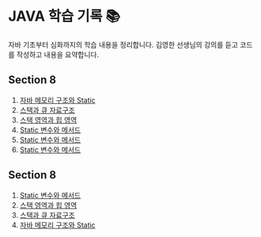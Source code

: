 # JAVA 학습 기록 📚

자바 기초부터 심화까지의 학습 내용을 정리합니다.
김영한 선생님의 강의를 듣고 코드를 작성하고 내용을 요약합니다.

## Section 8
1. [자바 메모리 구조와 Static](src/Section8/8-1.md)
2. [스택과 큐 자료구조](src/Section8/8-2.md)
3. [스택 영역과 힙 영역](src/Section8/8-3.md)
4. [Static 변수와 메서드](src/Section8/8-6.md)
5. [Static 변수와 메서드](src/Section8/8-5.md)
6. [Static 변수와 메서드](src/Section8/8-4.md)

## Section 8
1. [Static 변수와 메서드](src/Section8/8-4.md)
2. [스택 영역과 힙 영역](src/Section8/8-3.md)
3. [스택과 큐 자료구조](src/Section8/8-2.md)
4. [자바 메모리 구조와 Static](src/Section8/8-1.md)

